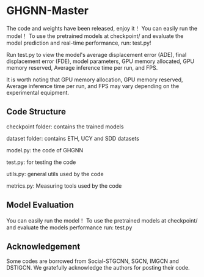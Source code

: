 # GHGNN-Master

The code and weights have been released, enjoy it！ You can easily run the model！ To use the pretrained models at checkpoint/ and evaluate the model prediction and real-time performance, run:  test.py!

Run test.py to view the model's average displacement error (ADE), final displacement error (FDE), model parameters, GPU memory allocated, GPU memory reserved, Average inference time per run, and FPS.

It is worth noting that GPU memory allocation, GPU memory reserved, Average inference time per run, and FPS may vary depending on the experimental equipment.

## Code Structure
checkpoint folder: contains the trained models

dataset folder: contains ETH, UCY and SDD datasets

model.py: the code of GHGNN

test.py: for testing the code

utils.py: general utils used by the code

metrics.py: Measuring tools used by the code

## Model Evaluation
You can easily run the model！ To use the pretrained models at checkpoint/ and evaluate the models performance run:  test.py

## Acknowledgement
Some codes are borrowed from Social-STGCNN, SGCN, IMGCN and DSTIGCN. We gratefully acknowledge the authors for posting their code.
